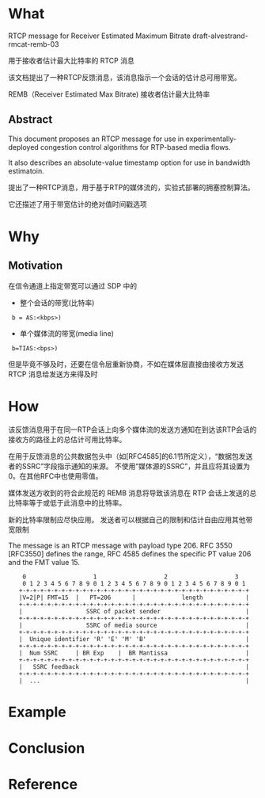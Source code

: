 

# What

RTCP message for Receiver Estimated Maximum Bitrate
      draft-alvestrand-rmcat-remb-03

用于接收者估计最大比特率的 RTCP 消息

该文档提出了一种RTCP反馈消息，该消息指示一个会话的估计总可用带宽。

REMB（Receiver Estimated Max Bitrate) 接收者估计最大比特率

## Abstract

This document proposes an RTCP message for use in experimentally-deployed congestion control algorithms for RTP-based media flows.

It also describes an absolute-value timestamp option for use in bandwidth estimatoin.

提出了一种RTCP消息，用于基于RTP的媒体流的，实验式部署的拥塞控制算法。

它还描述了用于带宽估计的绝对值时间戳选项


# Why

## Motivation

在信令通道上指定带宽可以通过 SDP 中的

* 整个会话的带宽(比特率)
```
 b = AS:<kbps>) 
```

* 单个媒体流的带宽(media line) 
```
 b=TIAS:<bps>)
``` 

但是毕竟不够及时，还要在信令层重新协商，不如在媒体层直接由接收方发送 RTCP 消息给发送方来得及时


# How

该反馈消息用于在同一RTP会话上向多个媒体流的发送方通知在到达该RTP会话的接收方的路径上的总估计可用比特率。

在用于反馈消息的公共数据包头中（如[RFC4585]的6.1节所定义），“数据包发送者的SSRC”字段指示通知的来源。 不使用“媒体源的SSRC”，并且应将其设置为0。在其他RFC中也使用零值。

媒体发送方收到的符合此规范的 REMB 消息将导致该消息在 RTP 会话上发送的总比特率等于或低于此消息中的比特率。 

新的比特率限制应尽快应用。 发送者可以根据自己的限制和估计自由应用其他带宽限制

The message is an RTCP message with payload type 206.  RFC 3550 [RFC3550] defines the range, RFC 4585 defines the specific PT value 206 and the FMT value 15.


```
    0                   1                   2                   3
    0 1 2 3 4 5 6 7 8 9 0 1 2 3 4 5 6 7 8 9 0 1 2 3 4 5 6 7 8 9 0 1
   +-+-+-+-+-+-+-+-+-+-+-+-+-+-+-+-+-+-+-+-+-+-+-+-+-+-+-+-+-+-+-+-+
   |V=2|P| FMT=15  |   PT=206      |             length            |
   +-+-+-+-+-+-+-+-+-+-+-+-+-+-+-+-+-+-+-+-+-+-+-+-+-+-+-+-+-+-+-+-+
   |                  SSRC of packet sender                        |
   +-+-+-+-+-+-+-+-+-+-+-+-+-+-+-+-+-+-+-+-+-+-+-+-+-+-+-+-+-+-+-+-+
   |                  SSRC of media source                         |
   +-+-+-+-+-+-+-+-+-+-+-+-+-+-+-+-+-+-+-+-+-+-+-+-+-+-+-+-+-+-+-+-+
   |  Unique identifier 'R' 'E' 'M' 'B'                            |
   +-+-+-+-+-+-+-+-+-+-+-+-+-+-+-+-+-+-+-+-+-+-+-+-+-+-+-+-+-+-+-+-+
   |  Num SSRC     | BR Exp    |  BR Mantissa                      |
   +-+-+-+-+-+-+-+-+-+-+-+-+-+-+-+-+-+-+-+-+-+-+-+-+-+-+-+-+-+-+-+-+
   |   SSRC feedback                                               |
   +-+-+-+-+-+-+-+-+-+-+-+-+-+-+-+-+-+-+-+-+-+-+-+-+-+-+-+-+-+-+-+-+
   |  ...                                                          |

```

# Example


# Conclusion


# Reference

